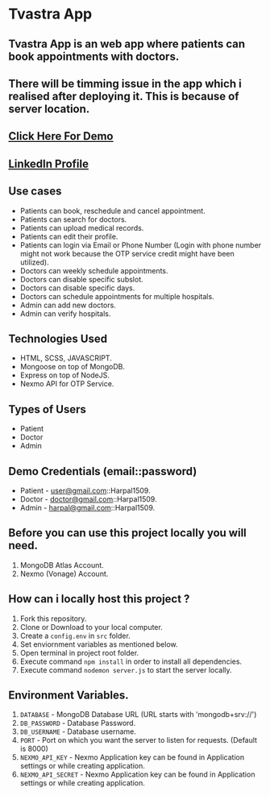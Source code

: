 # Tvastra App

## Tvastra App is an web app where patients can book appointments with doctors.

## There will be timming issue in the app which i realised after deploying it. This is because of server location.

## [Click Here For Demo](https://tvastra-app.herokuapp.com)

## [LinkedIn Profile](https://www.linkedin.com/in/harpalsinhjadeja)


## Use cases

* Patients can book, reschedule and cancel appointment.
* Patients can search for doctors.
* Patients can upload medical records.
* Patients can edit their profile.
* Patients can login via Email or Phone Number (Login with phone number might not work because the OTP service credit might have been utilized).
* Doctors can weekly schedule appointments.
* Doctors can disable specific subslot.
* Doctors can disable specific days.
* Doctors can schedule appointments for multiple hospitals.
* Admin can add new doctors.
* Admin can verify hospitals.

## Technologies Used

* HTML, SCSS, JAVASCRIPT.
* Mongoose on top of MongoDB.
* Express on top of NodeJS.
* Nexmo API for OTP Service.


## Types of Users

* Patient
* Doctor
* Admin


## Demo Credentials (email::password)

* Patient - user@gmail.com::Harpal1509.
* Doctor - doctor@gmail.com::Harpal1509.
* Admin - harpal@gmail.com::Harpal1509.


## Before you can use this project locally you will need.

1. MongoDB Atlas Account.
2. Nexmo (Vonage) Account.


## How can i locally host this project ?

1. Fork this repository.
2. Clone or Download to your local computer.
3. Create a `config.env` in `src` folder.
4. Set enviornment variables as mentioned below.
5. Open terminal in project root folder.
6. Execute command `npm install` in order to install all dependencies.
7. Execute command `nodemon server.js` to start the server locally.

## Environment Variables.

1. `DATABASE` - MongoDB Database URL (URL starts with 'mongodb+srv://')
2. `DB_PASSWORD` - Database Password.
3. `DB_USERNAME` - Database username.
4. `PORT` - Port on which you want the server to listen for requests. (Default is 8000)
5. `NEXMO_API_KEY` - Nexmo Application key can be found in Application settings or while creating application.
6. `NEXMO_API_SECRET` - Nexmo Application key can be found in Application settings or while creating application.






